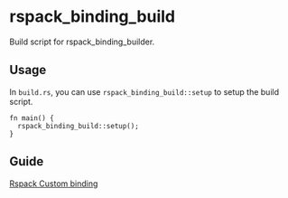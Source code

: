 # rspack_binding_build

Build script for rspack_binding_builder.

## Usage

In `build.rs`, you can use `rspack_binding_build::setup` to setup the build script.

```rust,ignore
fn main() {
  rspack_binding_build::setup();
}
```

## Guide

[Rspack Custom binding](https://rspack-contrib.github.io/rspack-rust-book/custom-binding/getting-started/index.html)